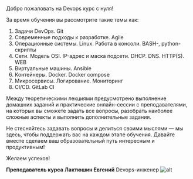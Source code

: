 Добро пожаловать на Devops курс с нуля!

За время обучения вы рассмотрите такие темы как:

1. Задачи DevOps. Git
2. Современные подходы к разработке. Agile
3. Операционные системы. Linux. Работа в консоли. BASH-, python-скрипты
4. Сети. Модель OSI. IP-адрес и маска подсети. DHCP. DNS. HTTP(S). WEB
5. Виртуальные машины. Ansible
6. Контейнеры. Docker. Docker compose
7. Микросервисы. Логирование. Мониторинг
8. CI/CD. GitLab CI

Между теоретическими лекциями предусмотрено выполнение домашних заданий и практические онлайн-сессии с преподавателями, на которых вы сможете задать все вопросы, разобрать наиболее сложные аспекты и выполнить дополнительные задания.

Не стесняйтесь задавать вопросы и делиться своими мыслями — мы здесь, чтобы поддержать вас на каждом этапе обучения. Давайте вместе сделаем ваш образовательный путь интересным и продуктивным!

Желаем успехов!

**Преподаватель курса**
**Лактюшин Евгений**
Devops-инженер
![alt](https://learn.astondevs.ru/pluginfile.php/132034/mod_page/content/1/image.png)
